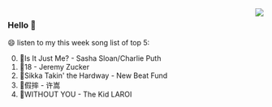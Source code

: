 <img align="right"  src="https://github-readme-stats.vercel.app/api/top-langs/?username=kvnZero" />

### Hello 👋

😄 listen to my this week song list of top 5:

0. 🌈Is It Just Me? - Sasha Sloan/Charlie Puth
1. 🌈18 - Jeremy Zucker
2. 🌈Sikka Takin' the Hardway - New Beat Fund
3. 🌈假摔 - 许嵩
4. 🌈WITHOUT YOU - The Kid LAROI

